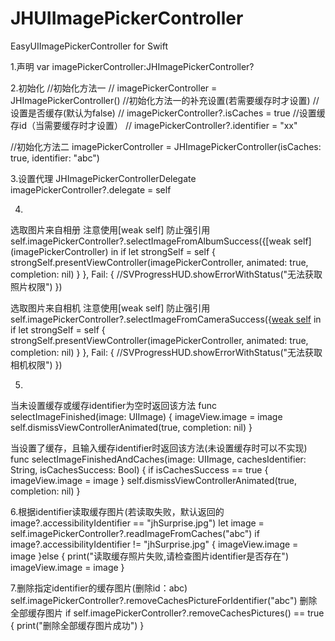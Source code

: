 # JHUIImagePickerController
EasyUIImagePickerController for Swift


1.声明
var imagePickerController:JHImagePickerController?

2.初始化
//初始化方法一
//        imagePickerController = JHImagePickerController()
//初始化方法一的补充设置(若需要缓存时才设置)
//设置是否缓存(默认为false)
//        imagePickerController?.isCaches = true
//设置缓存id（当需要缓存时才设置）
//        imagePickerController?.identifier = "xx"

//初始化方法二
imagePickerController = JHImagePickerController(isCaches: true, identifier: "abc")

3.设置代理 JHImagePickerControllerDelegate
imagePickerController?.delegate = self

4.
选取图片来自相册 注意使用[weak self] 防止强引用
self.imagePickerController?.selectImageFromAlbumSuccess({[weak self] (imagePickerController) in
        if let strongSelf = self {
            strongSelf.presentViewController(imagePickerController, animated: true, completion: nil)
        }
    }, Fail: {
        //SVProgressHUD.showErrorWithStatus("无法获取照片权限")
})

选取图片来自相机 注意使用[weak self] 防止强引用
self.imagePickerController?.selectImageFromCameraSuccess({[weak self](imagePickerController) in
        if let strongSelf = self {
            strongSelf.presentViewController(imagePickerController, animated: true, completion: nil)
        }
    }, Fail: {
        //SVProgressHUD.showErrorWithStatus("无法获取相机权限")
})


5.
当未设置缓存或缓存identifier为空时返回该方法
func selectImageFinished(image: UIImage) {
    imageView.image = image
    self.dismissViewControllerAnimated(true, completion: nil)
}

当设置了缓存，且输入缓存identifier时返回该方法(未设置缓存时可以不实现)
func selectImageFinishedAndCaches(image: UIImage, cachesIdentifier: String, isCachesSuccess: Bool) {
    if isCachesSuccess == true {
        imageView.image = image
    }
    self.dismissViewControllerAnimated(true, completion: nil)
}

6.根据identifier读取缓存图片(若读取失败，默认返回的image?.accessibilityIdentifier == "jhSurprise.jpg")
let image = self.imagePickerController?.readImageFromCaches("abc")
if image?.accessibilityIdentifier != "jhSurprise.jpg" {
    imageView.image = image
}else {
    print("读取缓存照片失败,请检查图片identifier是否存在")
    imageView.image = image
}

7.删除指定identifier的缓存图片(删除id：abc)
self.imagePickerController?.removeCachesPictureForIdentifier("abc")
删除全部缓存图片
if self.imagePickerController?.removeCachesPictures() == true {
    print("删除全部缓存图片成功")
}

